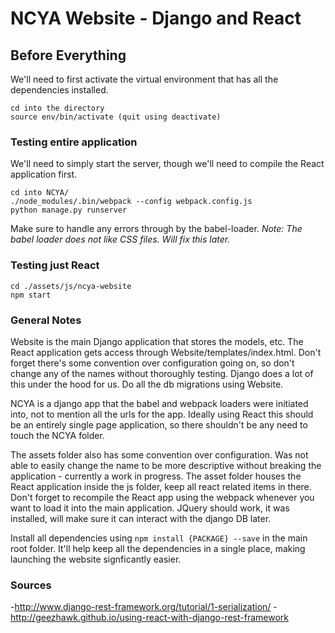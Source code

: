 # NCYA Website - Django and React

## Before Everything

We'll need to first activate the virtual environment that has all the dependencies installed.

```
cd into the directory
source env/bin/activate (quit using deactivate)
```

### Testing entire application

We'll need to simply start the server, though we'll need to compile the React application first.

```
cd into NCYA/
./node_modules/.bin/webpack --config webpack.config.js
python manage.py runserver
```
Make sure to handle any errors through by the babel-loader. *Note: The babel loader does not like CSS files. Will fix this later.*

### Testing just React

```
cd ./assets/js/ncya-website
npm start
```

### General Notes

Website is the main Django application that stores the models, etc. The React application gets access through Website/templates/index.html. Don't forget there's some convention over configuration going on, so don't change any of the names without thoroughly testing. Django does a lot of this under the hood for us. Do all the db migrations using Website.

NCYA is a django app that the babel and webpack loaders were initiated into, not to mention all the urls for the app. Ideally using React this should be an entirely single page application, so there shouldn't be any need to touch the NCYA folder.

The assets folder also has some convention over configuration. Was not able to easily change the name to be more descriptive without breaking the application - currently a work in progress. The asset folder houses the React application inside the js folder, keep all react related items in there. Don't forget to recompile the React app using the webpack whenever you want to load it into the main application. JQuery should work, it was installed, will make sure it can interact with the django DB later.

Install all dependencies using `npm install {PACKAGE} --save` in the main root folder. It'll help keep all the dependencies in a single place, making launching the website signficantly easier.

### Sources
-http://www.django-rest-framework.org/tutorial/1-serialization/
-http://geezhawk.github.io/using-react-with-django-rest-framework